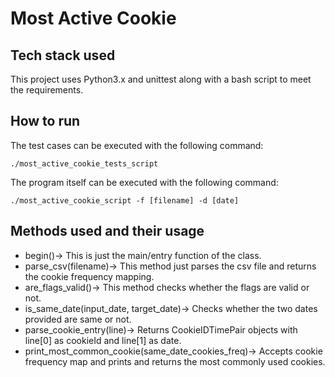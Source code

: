 # Most Active Cookie
## Tech stack used
This project uses Python3.x and unittest along with a bash script to meet the requirements.

## How to run
The test cases can be executed with the following command:

```./most_active_cookie_tests_script```

The program itself can be executed with the following command:

```./most_active_cookie_script -f [filename] -d [date]```

## Methods used and their usage
- begin()-> This is just the main/entry function of the class.
- parse_csv(filename)-> This method just parses the csv file and returns the cookie frequency mapping.
- are_flags_valid()-> This method checks whether the flags are valid or not.
- is_same_date(input_date, target_date)-> Checks whether the two dates provided are same or not.
- parse_cookie_entry(line)-> Returns CookieIDTimePair objects with line[0] as cookieId and line[1] as date.
- print_most_common_cookie(same_date_cookies_freq)-> Accepts cookie frequency map and prints and returns the most commonly used cookies.